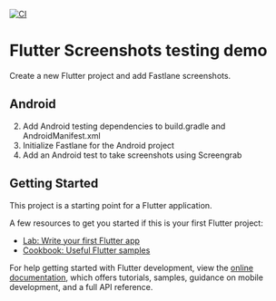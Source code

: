 [![CI](https://github.com/charneykaye/flutter_android_testing_demo/actions/workflows/ci.yaml/badge.svg)](https://github.com/charneykaye/flutter_android_testing_demo/actions/workflows/ci.yaml)

# Flutter Screenshots testing demo

Create a new Flutter project and add Fastlane screenshots.

## Android

2. Add Android testing dependencies to build.gradle and AndroidManifest.xml
3. Initialize Fastlane for the Android project
4. Add an Android test to take screenshots using Screengrab

## Getting Started

This project is a starting point for a Flutter application.

A few resources to get you started if this is your first Flutter project:

- [Lab: Write your first Flutter app](https://docs.flutter.dev/get-started/codelab)
- [Cookbook: Useful Flutter samples](https://docs.flutter.dev/cookbook)

For help getting started with Flutter development, view the
[online documentation](https://docs.flutter.dev/), which offers tutorials,
samples, guidance on mobile development, and a full API reference.
